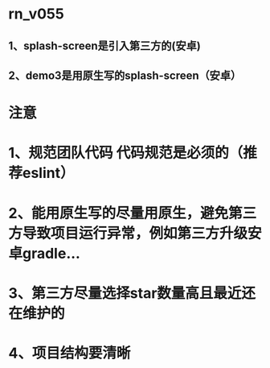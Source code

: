 # rn_v055
## 1、splash-screen是引入第三方的(安卓)
## 2、demo3是用原生写的splash-screen（安卓）
# 注意
# 1、规范团队代码 代码规范是必须的（推荐eslint）
# 2、能用原生写的尽量用原生，避免第三方导致项目运行异常，例如第三方升级安卓gradle...
# 3、第三方尽量选择star数量高且最近还在维护的
# 4、项目结构要清晰 